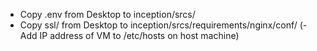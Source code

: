 - Copy .env from Desktop to inception/srcs/
- Copy ssl/ from Desktop to inception/srcs/requirements/nginx/conf/
(- Add IP address of VM to /etc/hosts on host machine)